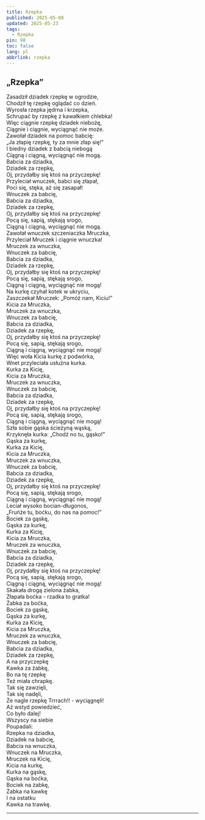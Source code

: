 ```yaml
---
title: Rzepka
published: 2025-05-08
updated: 2025-05-23
tags:
  - Rzepka
pin: 98
toc: false
lang: pl
abbrlink: rzepka
---
```



## „Rzepka”



<p class="has-line-data" data-line-start="0" data-line-end="110">Zasadził dziadek rzepkę w ogrodzie,<br>
Chodził tę rzepkę oglądać co dzień.<br>
Wyrosła rzepka jędrna i krzepka,<br>
Schrupać by rzepkę z kawałkiem chlebka!<br>
Więc ciągnie rzepkę dziadek niebożę,<br>
Ciągnie i ciągnie, wyciągnąć nie może.<br>
Zawołał dziadek na pomoc babcię:<br>
„Ja złapię rzepkę, ty za mnie złap się!”<br>
I biedny dziadek z babcią niebogą<br>
Ciągną i ciągną, wyciągnąć nie mogą.<br>
Babcia za dziadka,<br>
Dziadek za rzepkę,<br>
Oj, przydałby się ktoś na przyczepkę!<br>
Przyleciał wnuczek, babci się złapał,<br>
Poci się, stęka, aż się zasapał!<br>
Wnuczek za babcię,<br>
Babcia za dziadka,<br>
Dziadek za rzepkę,<br>
Oj, przydałby się ktoś na przyczepkę!<br>
Pocą się, sapią, stękają srogo,<br>
Ciągną i ciągną, wyciągnąć nie mogą.<br>
Zawołał wnuczek szczeniaczka Mruczka,<br>
Przyleciał Mruczek i ciągnie wnuczka!<br>
Mruczek za wnuczka,<br>
Wnuczek za babcię,<br>
Babcia za dziadka,<br>
Dziadek za rzepkę,<br>
Oj, przydałby się ktoś na przyczepkę!<br>
Pocą się, sapią, stękają srogo,<br>
Ciągną i ciągną, wyciągnąć nie mogą!<br>
Na kurkę czyhał kotek w ukryciu,<br>
Zaszczekał Mruczek: „Pomóż nam, Kiciu!”<br>
Kicia za Mruczka,<br>
Mruczek za wnuczka,<br>
Wnuczek za babcię,<br>
Babcia za dziadka,<br>
Dziadek za rzepkę,<br>
Oj, przydałby się ktoś na przyczepkę!<br>
Pocą się, sapią, stękają srogo,<br>
Ciągną i ciągną, wyciągnąć nie mogą!<br>
Więc woła Kicia kurkę z podwórka,<br>
Wnet przyleciała usłużna kurka.<br>
Kurka za Kicię,<br>
Kicia za Mruczka,<br>
Mruczek za wnuczka,<br>
Wnuczek za babcię,<br>
Babcia za dziadka,<br>
Dziadek za rzepkę,<br>
Oj, przydałby się ktoś na przyczepkę!<br>
Pocą się, sapią, stękają srogo,<br>
Ciągną i ciągną, wyciągnąć nie mogą!<br>
Szła sobie gąska ścieżyną wąską,<br>
Krzyknęła kurka: „Chodź no tu, gąsko!”<br>
Gąska za kurkę,<br>
Kurka za Kicię,<br>
Kicia za Mruczka,<br>
Mruczek za wnuczka,<br>
Wnuczek za babcię,<br>
Babcia za dziadka,<br>
Dziadek za rzepkę,<br>
Oj, przydałby się ktoś na przyczepkę!<br>
Pocą się, sapią, stękają srogo,<br>
Ciągną i ciągną, wyciągnąć nie mogą!<br>
Leciał wysoko bocian-długonos,<br>
„Fruńże tu, boćku, do nas na pomoc!”<br>
Bociek za gąskę,<br>
Gąska za kurkę,<br>
Kurka za Kicię,<br>
Kicia za Mruczka,<br>
Mruczek za wnuczka,<br>
Wnuczek za babcię,<br>
Babcia za dziadka,<br>
Dziadek za rzepkę,<br>
Oj, przydałby się ktoś na przyczepkę!<br>
Pocą się, sapią, stękają srogo,<br>
Ciągną i ciągną, wyciągnąć nie mogą!<br>
Skakała drogą zielona żabka,<br>
Złapała boćka - rzadka to gratka!<br>
Żabka za boćka,<br>
Bociek za gąskę,<br>
Gąska za kurkę,<br>
Kurka za Kicię,<br>
Kicia za Mruczka,<br>
Mruczek za wnuczka,<br>
Wnuczek za babcię,<br>
Babcia za dziadka,<br>
Dziadek za rzepkę,<br>
A na przyczepkę<br>
Kawka za żabkę,<br>
Bo na tę rzepkę<br>
Też miała chrapkę.<br>
Tak się zawzięli,<br>
Tak się nadęli,<br>
Że nagle rzepkę Trrrach!! - wyciągnęli!<br>
Aż wstyd powiedzieć,<br>
Co było dalej!<br>
Wszyscy na siebie<br>
Poupadali:<br>
Rzepka na dziadka,<br>
Dziadek na babcię,<br>
Babcia na wnuczka,<br>
Wnuczek na Mruczka,<br>
Mruczek na Kicię,<br>
Kicia na kurkę,<br>
Kurka na gąskę,<br>
Gąska na boćka,<br>
Bociek na żabkę,<br>
Żabka na kawkę<br>
I na ostatku<br>
Kawka na trawkę.</p>

---

